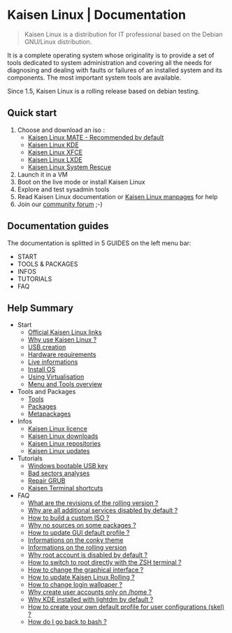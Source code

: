 # Kaisen Linux | Documentation

> Kaisen Linux is a distribution for IT professional based on the Debian GNU/Linux distribution.   

It is a complete operating system whose originality is to provide a set of tools dedicated to system administration and covering all the needs for diagnosing and dealing with faults or failures of an installed system and its components. The most important system tools are available.   

Since 1.5, Kaisen Linux is a rolling release based on debian testing. 

## Quick start

1. Choose and download an iso :
    - [Kaisen Linux MATE - Recommended by default](https://iso.kaisenlinux.org/rolling/kaisenlinuxrolling1.5-amd64-MATE.iso)
    - [Kaisen Linux KDE](https://iso.kaisenlinux.org/rolling/kaisenlinuxrolling1.5-amd64-KDE.iso)
    - [Kaisen Linux XFCE](https://iso.kaisenlinux.org/rolling/kaisenlinuxrolling1.5-amd64-XFCE.iso)
    - [Kaisen Linux LXDE](https://iso.kaisenlinux.org/rolling/kaisenlinuxrolling1.5-amd64-LXDE.iso)
    - [Kaisen Linux System Rescue](https://iso.kaisenlinux.org/rolling/kaisenlinuxrolling1.5-amd64-SR.iso)
2. Launch it in a VM
3. Boot on the live mode or install Kaisen Linux
4. Explore and test sysadmin tools
5. Read Kaisen Linux documentation or [Kaisen Linux manpages](https://kaisenlinux.org/manpages/) for help
6. Join our [community forum](https://forum.kaisenlinux.org/) ;-)

## Documentation guides

The documentation is splitted in 5 GUIDES on the left menu bar:
- START
- TOOLS & PACKAGES
- INFOS
- TUTORIALS
- FAQ

## Help Summary 

- Start
    - [Official Kaisen Linux links](https://kaisenlinux.org/documentation/links)
    - [Why use Kaisen Linux ?](https://kaisenlinux.org/documentation/why)
    - [USB creation](https://kaisenlinux.org/documentation/usb)
    - [Hardware requirements](https://kaisenlinux.org/documentation/hardware)
    - [Live informations](https://kaisenlinux.org/documentation/live)
    - [Install OS](https://kaisenlinux.org/documentation/install)
    - [Using Virtualisation](https://kaisenlinux.org/documentation/virtualisation)
    - [Menu and Tools overview](https://kaisenlinux.org/documentation/menu)
- Tools and Packages
    - [Tools](https://kaisenlinux.org/documentation/tools)
    - [Packages](https://kaisenlinux.org/documentation/packages)
    - [Metapackages](https://kaisenlinux.org/documentation/metapackages)
- Infos
    - [Kaisen Linux licence](https://kaisenlinux.org/documentation/licence)
    - [Kaisen Linux downloads](https://kaisenlinux.org/documentation/download)
    - [Kaisen Linux repositories](https://kaisenlinux.org/documentation/repo)
    - [Kaisen Linux updates](https://kaisenlinux.org/documentation/update)
- Tutorials
    - [Windows bootable USB key](https://kaisenlinux.org/documentation/windows-bootable-usb-key)
    - [Bad sectors analyses](https://kaisenlinux.org/documentation/bad-sectors-analyses)
    - [Repair GRUB](https://kaisenlinux.org/documentation/grub-repair)
    - [Kaisen Terminal shortcuts](https://kaisenlinux.org/documentation/terminal-shortcuts)
- FAQ        
    - [What are the revisions of the rolling version ?](https://kaisenlinux.org/documentation/faq#what-are-the-revisions-of-the-rolling-version)
    - [Why are all additional services disabled by default ?](https://kaisenlinux.org/documentation/faq#why-are-all-additional-services-disabled-by-default)
    - [How to build a custom ISO ?](https://kaisenlinux.org/documentation/faq#how-to-build-a-custom-iso)
    - [Why no sources on some packages ?](https://kaisenlinux.org/documentation/faq#why-no-sources-on-some-packages)
    - [How to update GUI default profile ?](https://kaisenlinux.org/documentation/faq#how-to-update-gui-default-profile)
    - [Informations on the conky theme](https://kaisenlinux.org/documentation/faq#informations-on-the-conky-theme)
    - [Informations on the rolling version](https://kaisenlinux.org/documentation/faq#how-do-i-know-the-number-of-the-rolling-version-i-use)
    - [Why root account is disabled by default ?](https://kaisenlinux.org/documentation/faq#why-root-account-is-disabled-by-default)
    - [How to switch to root directly with the ZSH terminal ?](https://kaisenlinux.org/documentation/faq#how-to-switch-to-root-directly-with-the-zsh-terminal)
    - [How to change the graphical interface ?](https://kaisenlinux.org/documentation/faq#how-to-change-graphical-interface)
    - [How to update Kaisen Linux Rolling ?](https://kaisenlinux.org/documentation/faq#update-kaisen-linux-rolling)
    - [How to change login wallpaper ?](https://kaisenlinux.org/documentation/faq#how-to-change-login-wallpaper)
    - [Why create user accounts only on /home ?](https://kaisenlinux.org/documentation/faq#why-create-user-accounts-only-on-home)
    - [Why KDE installed with lightdm by default ?](https://kaisenlinux.org/documentation/faq#why-kde-installed-with-lightdm-by-default)
    - [How to create your own default profile for user configurations (skel) ?](https://kaisenlinux.org/documentation/faq#how-to-create-your-own-default-profile-for-user-configurations-skel)
    - [How do I go back to bash ?](https://kaisenlinux.org/documentation/faq#how-do-i-go-back-to-bash)
